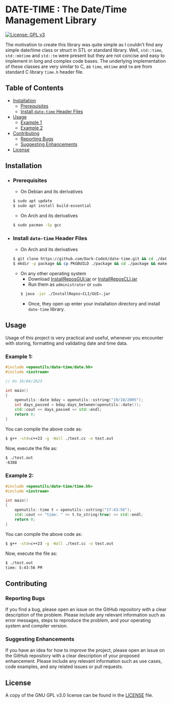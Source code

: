 # DATE-TIME : The Date/Time Management Library

[![License: GPL v3](https://img.shields.io/badge/License-GPLv3-blue.svg)](https://www.gnu.org/licenses/gpl-3.0)

The motivation to create this library was quite simple as I couldn't find any simple date/time class or struct in STL or standard library. Well, `std::time`, `std::mktime` and `std::tm` were present but they are not concise and easy to implement in long and complex code bases. The underlying implementation of these classes are very similar to C, as `time`, `mktime` and `tm` are from standard C library `time.h` header file.

## Table of Contents

- [Installation](#installation)
    - [Prerequisites](#prerequisites)
    - [Install `date-time` Header Files](#install-date-time-header-files)
- [Usage](#usage)
    - [Example 1](#example-1)
    - [Example 2](#example-2)
- [Contributing](#contributing)
    - [Reporting Bugs](#reporting-bugs)
    - [Suggesting Enhancements](#suggesting-enhancements)
- [License](#license)

## Installation

- ### Prerequisites
    - On Debian and its derivatives
    ```bash
    $ sudo apt update
    $ sudo apt install build-essential
    ```
    - On Arch and its derivatives
    ```bash
    $ sudo pacman -Sy gcc
    ```
- ### Install `date-time` Header Files
    - On Arch and its derivatives
    ```bash
    $ git clone https://github.com/Dark-CodeX/date-time.git && cd ./date-time
    $ mkdir -p package && cp PKGBUILD ./package && cd ./package && makepkg -si
    ```
    - On any other operating system
         - Download [InstallReposGUI.jar](https://github.com/Dark-CodeX/InstallRepos/releases/download/v1.1.0/InstallReposGUI.jar) or [InstallReposCLI.jar](https://github.com/Dark-CodeX/InstallRepos/releases/download/v1.1.0/InstallReposCLI.jar)
         - Run them as `administrator` or `sudo`
         ```bash
         $ java -jar ./InstallRepos<CLI/GUI>.jar
         ```
         - Once, they open up enter your installation directory and install `date-time` library.

## Usage

Usage of this project is very practical and useful, whenever you encounter with storing, formatting and validating date and time data.

### Example 1:
```cpp
#include <openutils/date-time/date.hh>
#include <iostream>

// On 16/04/2023

int main()
{
    openutils::date bday = openutils::sstring("19/10/2005");
    int days_passed = bday.days_between(openutils::date());
    std::cout << days_passed << std::endl;
    return 0;
}
```

You can compile the above code as:
```bash
$ g++ -std=c++23 -g -Wall ./test.cc -o test.out
```

Now, execute the file as:
```bash
$ ./test.out
-6388
```

### Example 2:
```cpp
#include <openutils/date-time/time.hh>
#include <iostream>

int main()
{
    openutils::time t = openutils::sstring("17:43:56");
    std::cout << "time: " << t.to_string(true) << std::endl;
    return 0;
}
```

You can compile the above code as:
```bash
$ g++ -std=c++23 -g -Wall ./test.cc -o test.out
```

Now, execute the file as:
```bash
$ ./test.out
time: 5:43:56 PM
```

## Contributing

### Reporting Bugs

If you find a bug, please open an issue on the GitHub repository with a clear description of the problem. Please include any relevant information such as error messages, steps to reproduce the problem, and your operating system and compiler version.

### Suggesting Enhancements

If you have an idea for how to improve the project, please open an issue on the GitHub repository with a clear description of your proposed enhancement. Please include any relevant information such as use cases, code examples, and any related issues or pull requests.

## License

A copy of the GNU GPL v3.0 license can be found in the [LICENSE](./LICENSE) file.